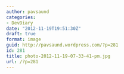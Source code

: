 ```yaml
---
author: pavsaund
categories:
- DevDiary
date: "2012-11-19T19:51:30Z"
draft: true
format: image
guid: http://pavsaund.wordpress.com/?p=281
id: 281
title: photo-2012-11-19-07-33-41-pm.jpg
url: /?p=281
---
```


<img src="/wp-content/uploads/2012/11/photo-2012-11-19-07-33-41-pm.jpg" class="size-full" alt="" />